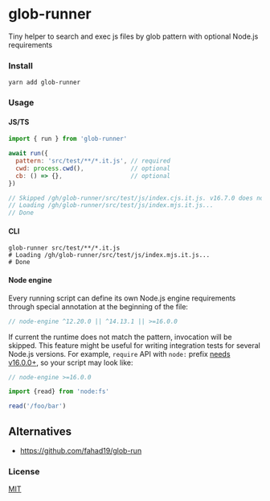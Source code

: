 # glob-runner
Tiny helper to search and exec js files by glob pattern with optional Node.js requirements

### Install
```shell
yarn add glob-runner
```

### Usage
#### JS/TS
```js
import { run } from 'glob-runner'

await run({
  pattern: 'src/test/**/*.it.js', // required
  cwd: process.cwd(),             // optional
  cb: () => {},                   // optional
})

// Skipped /gh/glob-runner/src/test/js/index.cjs.it.js. v16.7.0 does not satisfy ^12.20.0
// Loading /gh/glob-runner/src/test/js/index.mjs.it.js...
// Done
```

#### CLI
```shell
glob-runner src/test/**/*.it.js
# Loading /gh/glob-runner/src/test/js/index.mjs.it.js...
# Done
```

#### Node engine 
Every running script can define its own Node.js engine requirements
through special annotation at the beginning of the file:
```js
// node-engine ^12.20.0 || ^14.13.1 || >=16.0.0
```
If current the runtime does not match the pattern, invocation will be skipped.
This feature might be useful for writing integration tests for several Node.js versions.
For example, `require` API with `node:` prefix [needs v16.0.0+](https://nodejs.org/api/modules.html#modules_core_modules),
so your script may look like:

```js
// node-engine >=16.0.0

import {read} from 'node:fs'

read('/foo/bar')
```


## Alternatives
* https://github.com/fahad19/glob-run

### License
[MIT](./LICENSE)
